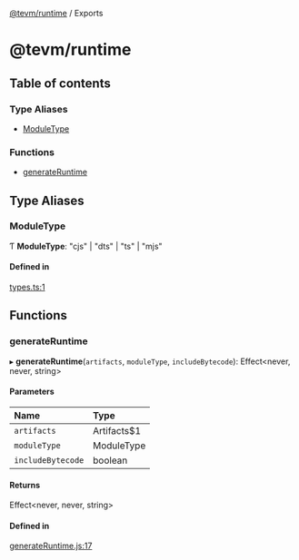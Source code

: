 [@tevm/runtime](README.md) / Exports

# @tevm/runtime

## Table of contents

### Type Aliases

- [ModuleType](undefined)

### Functions

- [generateRuntime](undefined)

## Type Aliases

### ModuleType

Ƭ **ModuleType**: "cjs" \| "dts" \| "ts" \| "mjs"

#### Defined in

[types.ts:1](https://github.com/evmts/tevm-monorepo/blob/main/bundler/runtime/src/types.ts#L1)

## Functions

### generateRuntime

▸ **generateRuntime**(`artifacts`, `moduleType`, `includeBytecode`): Effect\<never, never, string\>

#### Parameters

| Name | Type |
| :------ | :------ |
| `artifacts` | Artifacts$1 |
| `moduleType` | ModuleType |
| `includeBytecode` | boolean |

#### Returns

Effect\<never, never, string\>

#### Defined in

[generateRuntime.js:17](https://github.com/evmts/tevm-monorepo/blob/main/bundler/runtime/src/generateRuntime.js#L17)
